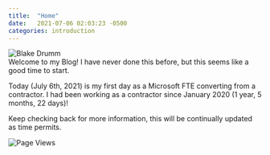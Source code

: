 ```yaml
---
title:  "Home"
date:   2021-07-06 02:03:23 -0500
categories: introduction
---
```

![Blake Drumm](https://avatars.githubusercontent.com/u/63755224?v=4) \
Welcome to my Blog! I have never done this before, but this seems like a good time to start.

Today (July 6th, 2021) is my first day as a Microsoft FTE converting from a contractor. I had been working as a contractor since January 2020 (1 year, 5 months, 22 days)!

Keep checking back for more information, this will be continually updated as time permits.

![Page Views](https://counter.blakedrumm.com/count/tag.svg?url=blakedrumm.com)
